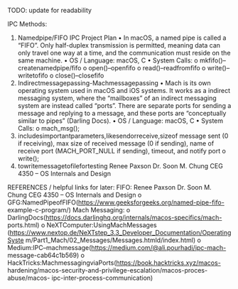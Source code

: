 TODO: update for readability

IPC Methods:
1. Namedpipe/FIFO
IPC Project Plan
• In macOS, a named pipe is called a “FIFO”. Only half-duplex transmission is permitted, meaning data can only travel one way at a time, and the communication must reside on the same machine.
• OS / Language: macOS, C
• System Calls:
o mkfifo()–createnamedpipe/fifo o open()–openfifo
o read()–readfromfifo
o write()–writetofifo
o close()–closefifo
2. Indirectmessagepassing-Machmessagepassing
• Mach is its own operating system used in macOS and iOS systems. It works as a indirect messaging system, where the “mailboxes” of an indirect messaging system are instead called “ports”. There are separate ports for sending a message and replying to a message, and these ports are “conceptually similar to pipes” (Darling Docs).
• OS / Language: macOS, C
• System Calls:
o mach_msg();
1. includesimportantparameters,likesendorreceive,sizeof
message sent (0 if receiving), max size of received message (0 if sending), name of receive port (MACH_PORT_NULL if sending), timeout, and notify port
o write();
1. towritemessagetofilefortesting
Renee Paxson Dr. Soon M. Chung CEG 4350 – OS Internals and Design

REFERENCES / helpful links for later: FIFO:
Renee Paxson Dr. Soon M. Chung CEG 4350 – OS Internals and Design
o GFG:NamedPipeofFIFO(https://www.geeksforgeeks.org/named-pipe-fifo- example-c-program/)
Mach Messaging:
o DarlingDocs(https://docs.darlinghq.org/internals/macos-specifics/mach-
ports.html)
o NeXTComputer:UsingMachMessages
(https://www.nextop.de/NeXTstep_3.3_Developer_Documentation/OperatingSyste
m/Part1_Mach/02_Messages/Messages.htmld/index.html)
o Medium:IPC–machmessage(https://medium.com/@ali.pourhadi/ipc-mach-
message-cab64c1b569)
o HackTricks:MachmessagingviaPorts(https://book.hacktricks.xyz/macos-
hardening/macos-security-and-privilege-escalation/macos-proces-abuse/macos- ipc-inter-process-communication)
      
